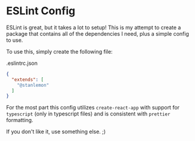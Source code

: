 # ESLint Config

ESLint is great, but it takes a lot to setup! This is my attempt to create a package that contains all of the dependencies I need, plus a simple config to use.

To use this, simply create the following file:

.eslintrc.json
```json
{
  "extends": [
    "@stanlemon"
  ]
}
```

For the most part this config utilizes `create-react-app` with support for `typescript` (only in typescript files) and is consistent with `prettier` formatting.

If you don't like it, use something else. ;)
